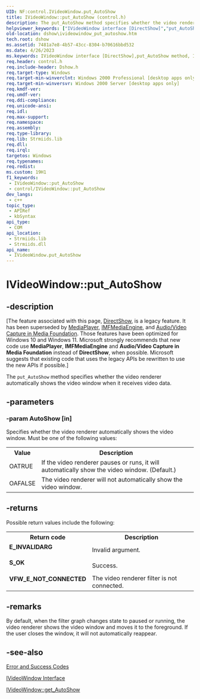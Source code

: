 ```yaml
---
UID: NF:control.IVideoWindow.put_AutoShow
title: IVideoWindow::put_AutoShow (control.h)
description: The put_AutoShow method specifies whether the video renderer automatically shows the video window when it receives video data.
helpviewer_keywords: ["IVideoWindow interface [DirectShow]","put_AutoShow method","IVideoWindow.put_AutoShow","IVideoWindow::put_AutoShow","IVideoWindowput_AutoShow","control/IVideoWindow::put_AutoShow","dshow.ivideowindow_put_autoshow","put_AutoShow","put_AutoShow method [DirectShow]","put_AutoShow method [DirectShow]","IVideoWindow interface"]
old-location: dshow\ivideowindow_put_autoshow.htm
tech.root: dshow
ms.assetid: 7481a7e8-4b57-43cc-8304-b70616bbd532
ms.date: 4/26/2023
ms.keywords: IVideoWindow interface [DirectShow],put_AutoShow method, IVideoWindow.put_AutoShow, IVideoWindow::put_AutoShow, IVideoWindowput_AutoShow, control/IVideoWindow::put_AutoShow, dshow.ivideowindow_put_autoshow, put_AutoShow, put_AutoShow method [DirectShow], put_AutoShow method [DirectShow],IVideoWindow interface
req.header: control.h
req.include-header: Dshow.h
req.target-type: Windows
req.target-min-winverclnt: Windows 2000 Professional [desktop apps only]
req.target-min-winversvr: Windows 2000 Server [desktop apps only]
req.kmdf-ver: 
req.umdf-ver: 
req.ddi-compliance: 
req.unicode-ansi: 
req.idl: 
req.max-support: 
req.namespace: 
req.assembly: 
req.type-library: 
req.lib: Strmiids.lib
req.dll: 
req.irql: 
targetos: Windows
req.typenames: 
req.redist: 
ms.custom: 19H1
f1_keywords:
 - IVideoWindow::put_AutoShow
 - control/IVideoWindow::put_AutoShow
dev_langs:
 - c++
topic_type:
 - APIRef
 - kbSyntax
api_type:
 - COM
api_location:
 - Strmiids.lib
 - Strmiids.dll
api_name:
 - IVideoWindow.put_AutoShow
---
```


# IVideoWindow::put_AutoShow


## -description

\[The feature associated with this page, [DirectShow](/windows/win32/directshow/directshow), is a legacy feature. It has been superseded by [MediaPlayer](/uwp/api/Windows.Media.Playback.MediaPlayer), [IMFMediaEngine](/windows/win32/api/mfmediaengine/nn-mfmediaengine-imfmediaengine), and [Audio/Video Capture in Media Foundation](windows/win32/medfound/audio-video-capture-in-media-foundation). Those features have been optimized for Windows 10 and Windows 11. Microsoft strongly recommends that new code use **MediaPlayer**, **IMFMediaEngine** and **Audio/Video Capture in Media Foundation** instead of **DirectShow**, when possible. Microsoft suggests that existing code that uses the legacy APIs be rewritten to use the new APIs if possible.\]

The <code>put_AutoShow</code> method specifies whether the video renderer automatically shows the video window when it receives video data.

## -parameters

### -param AutoShow [in]

Specifies whether the video renderer automatically shows the video window. Must be one of the following values:

<table>
<tr>
<th>Value
                </th>
<th>Description
                </th>
</tr>
<tr>
<td>OATRUE
                </td>
<td>If the video renderer pauses or runs, it will automatically show the video window. (Default.)</td>
</tr>
<tr>
<td>OAFALSE
                </td>
<td>The video renderer will not automatically show the video window.</td>
</tr>
</table>

## -returns

Possible return values include the following:

<table>
<tr>
<th>Return code</th>
<th>Description</th>
</tr>
<tr>
<td width="40%">
<dl>
<dt><b>E_INVALIDARG</b></dt>
</dl>
</td>
<td width="60%">
Invalid argument.

</td>
</tr>
<tr>
<td width="40%">
<dl>
<dt><b>S_OK</b></dt>
</dl>
</td>
<td width="60%">
Success.

</td>
</tr>
<tr>
<td width="40%">
<dl>
<dt><b>VFW_E_NOT_CONNECTED</b></dt>
</dl>
</td>
<td width="60%">
The video renderer filter is not connected.

</td>
</tr>
</table>

## -remarks

By default, when the filter graph changes state to paused or running, the video renderer shows the video window and moves it to the foreground. If the user closes the window, it will not automatically reappear.

## -see-also

<a href="/windows/desktop/DirectShow/error-and-success-codes">Error and Success Codes</a>



<a href="/windows/desktop/api/control/nn-control-ivideowindow">IVideoWindow Interface</a>



<a href="/windows/desktop/api/control/nf-control-ivideowindow-get_autoshow">IVideoWindow::get_AutoShow</a>